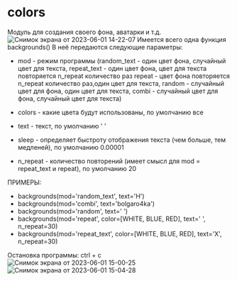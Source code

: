 # colors
Модуль для создания своего фона, аватарки и т.д.
![Снимок экрана от 2023-06-01 14-22-07](https://github.com/bolgaro4ka/colors/assets/123888141/db574806-500c-4752-9eb4-d39f09565989)
Имеется всего одна функция backgrounds()
В неё передаются следующие параметры:

 - mod - режим программы (random_text - один цвет фона, случайный цвет для текста, repeat_text - один цвет фона, цвет для текста повторяется n_repeat количество раз
repeat - цвет фона повторяется n_repeat количество раз,один цвет для текста, random -  случайный цвет для фона, один цвет для текста, combi - случайный цвет для фона, случайный цвет для текста)

 - colors - какие цвета будут использованы, по умолчанию все

 - text - текст, по умолчанию ' '

 - sleep - определяет быстроту отображения текста (чем больше, тем медленей), по умолчанию 0.00001

 - n_repeat - количество повторений (имеет смысл для mod = repeat_text и repeat), по умолчанию 20


ПРИМЕРЫ:
 - backgrounds(mod='random_text', text='H')
 - backgrounds(mod='combi', text='bolgaro4ka')
 - backgrounds(mod='random', text=' ')
 - backgrounds(mod='repeat', color=[WHITE, BLUE, RED], text=' ', n_repeat=30)
 - backgrounds(mod='repeat_text', color=[WHITE, BLUE, RED], text='X', n_repeat=30)

Остановка программы: ctrl + c
![Снимок экрана от 2023-06-01 15-00-25](https://github.com/bolgaro4ka/colors/assets/123888141/1e668692-a45d-4035-bb32-8e26e05c4bb3)
![Снимок экрана от 2023-06-01 15-04-28](https://github.com/bolgaro4ka/colors/assets/123888141/aaebab7b-e29c-424f-bea7-dc363a022488)
